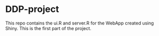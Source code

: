# DDP-project
This repo contains the ui.R and server.R for the WebApp created using Shiny.
This is the first part of the project.
